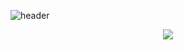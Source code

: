 ![header](https://user-images.githubusercontent.com/14316935/171064200-7a16f62e-1ae6-412a-bce6-3224ccd83f0d.png)

<p align="center">
  <img src="https://user-images.githubusercontent.com/14316935/171063920-378997a6-d044-4b51-8aa0-229d29909a62.png">
</p>
